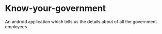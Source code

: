 # Know-your-government
An android application which tells us the details about of all the government employees
